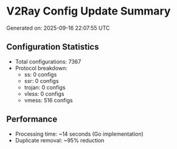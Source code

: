 # V2Ray Config Update Summary
Generated on: 2025-09-16 22:07:55 UTC

## Configuration Statistics
- Total configurations: 7367
- Protocol breakdown:
  - ss: 0 configs
  - ssr: 0 configs
  - trojan: 0 configs
  - vless: 0 configs
  - vmess: 516 configs

## Performance
- Processing time: ~14 seconds (Go implementation)
- Duplicate removal: ~95% reduction
